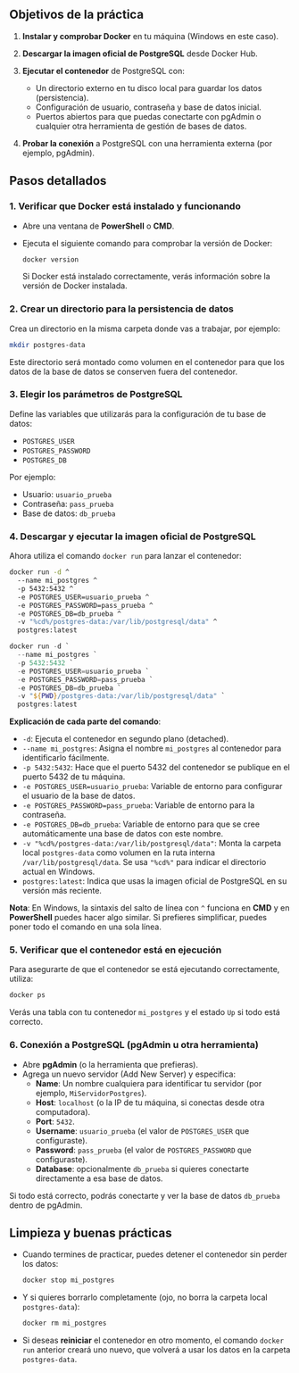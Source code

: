## Objetivos de la práctica

1. **Instalar y comprobar Docker** en tu máquina (Windows en este caso).
2. **Descargar la imagen oficial de PostgreSQL** desde Docker Hub.
3. **Ejecutar el contenedor** de PostgreSQL con:
   - Un directorio externo en tu disco local para guardar los datos (persistencia).
   - Configuración de usuario, contraseña y base de datos inicial.
   - Puertos abiertos para que puedas conectarte con pgAdmin o cualquier otra herramienta de gestión de bases de datos.

4. **Probar la conexión** a PostgreSQL con una herramienta externa (por ejemplo, pgAdmin).



## Pasos detallados

### 1. Verificar que Docker está instalado y funcionando
- Abre una ventana de **PowerShell** o **CMD**.
- Ejecuta el siguiente comando para comprobar la versión de Docker:

  ```bash
  docker version
  ```

  Si Docker está instalado correctamente, verás información sobre la versión de Docker instalada.  

### 2. Crear un directorio para la persistencia de datos
Crea un directorio en la misma carpeta donde vas a trabajar, por ejemplo:

```bash
mkdir postgres-data
```

Este directorio será montado como volumen en el contenedor para que los datos de la base de datos se conserven fuera del contenedor.

### 3. Elegir los parámetros de PostgreSQL
Define las variables que utilizarás para la configuración de tu base de datos:
- `POSTGRES_USER`  
- `POSTGRES_PASSWORD`  
- `POSTGRES_DB`  

Por ejemplo:
- Usuario: `usuario_prueba`
- Contraseña: `pass_prueba`
- Base de datos: `db_prueba`

### 4. Descargar y ejecutar la imagen oficial de PostgreSQL
Ahora utiliza el comando `docker run` para lanzar el contenedor:

```bash
docker run -d ^
  --name mi_postgres ^
  -p 5432:5432 ^
  -e POSTGRES_USER=usuario_prueba ^
  -e POSTGRES_PASSWORD=pass_prueba ^
  -e POSTGRES_DB=db_prueba ^
  -v "%cd%/postgres-data:/var/lib/postgresql/data" ^
  postgres:latest
```

```powershell
docker run -d `
  --name mi_postgres `
  -p 5432:5432 `
  -e POSTGRES_USER=usuario_prueba `
  -e POSTGRES_PASSWORD=pass_prueba `
  -e POSTGRES_DB=db_prueba `
  -v "${PWD}/postgres-data:/var/lib/postgresql/data" `
  postgres:latest
```

**Explicación de cada parte del comando**:

- `-d`: Ejecuta el contenedor en segundo plano (detached).
- `--name mi_postgres`: Asigna el nombre `mi_postgres` al contenedor para identificarlo fácilmente.
- `-p 5432:5432`: Hace que el puerto 5432 del contenedor se publique en el puerto 5432 de tu máquina.  
- `-e POSTGRES_USER=usuario_prueba`: Variable de entorno para configurar el usuario de la base de datos.  
- `-e POSTGRES_PASSWORD=pass_prueba`: Variable de entorno para la contraseña.  
- `-e POSTGRES_DB=db_prueba`: Variable de entorno para que se cree automáticamente una base de datos con este nombre.  
- `-v "%cd%/postgres-data:/var/lib/postgresql/data"`: Monta la carpeta local `postgres-data` como volumen en la ruta interna `/var/lib/postgresql/data`. Se usa `"%cd%"` para indicar el directorio actual en Windows.
- `postgres:latest`: Indica que usas la imagen oficial de PostgreSQL en su versión más reciente.

**Nota**: En Windows, la sintaxis del salto de línea con `^` funciona en **CMD** y en **PowerShell** puedes hacer algo similar. Si prefieres simplificar, puedes poner todo el comando en una sola línea.

### 5. Verificar que el contenedor está en ejecución

Para asegurarte de que el contenedor se está ejecutando correctamente, utiliza:

```bash
docker ps
```

Verás una tabla con tu contenedor `mi_postgres` y el estado `Up` si todo está correcto.

### 6. Conexión a PostgreSQL (pgAdmin u otra herramienta)
- Abre **pgAdmin** (o la herramienta que prefieras).
- Agrega un nuevo servidor (Add New Server) y especifica:
  - **Name**: Un nombre cualquiera para identificar tu servidor (por ejemplo, `MiServidorPostgres`).
  - **Host**: `localhost` (o la IP de tu máquina, si conectas desde otra computadora).
  - **Port**: `5432`.
  - **Username**: `usuario_prueba` (el valor de `POSTGRES_USER` que configuraste).
  - **Password**: `pass_prueba` (el valor de `POSTGRES_PASSWORD` que configuraste).
  - **Database**: opcionalmente `db_prueba` si quieres conectarte directamente a esa base de datos.

Si todo está correcto, podrás conectarte y ver la base de datos `db_prueba` dentro de pgAdmin.



## Limpieza y buenas prácticas
- Cuando termines de practicar, puedes detener el contenedor sin perder los datos:

  ```bash
  docker stop mi_postgres
  ```

- Y si quieres borrarlo completamente (ojo, no borra la carpeta local `postgres-data`):

  ```bash
  docker rm mi_postgres
  ```

- Si deseas **reiniciar** el contenedor en otro momento, el comando `docker run` anterior creará uno nuevo, que volverá a usar los datos en la carpeta `postgres-data`.


